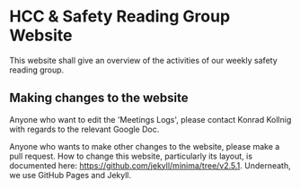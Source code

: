 # HCC & Safety Reading Group Website

This website shall give an overview of the activities of our weekly safety reading group.

## Making changes to the website

Anyone who want to edit the 'Meetings Logs', please contact Konrad Kollnig with regards to the relevant Google Doc.

Anyone who wants to make other changes to the website, please make a pull request.
How to change this website, particularly its layout, is documented here: <https://github.com/jekyll/minima/tree/v2.5.1>.
Underneath, we use GitHub Pages and Jekyll.
